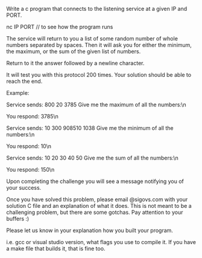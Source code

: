 Write a c program that connects to the listening service
at a given IP and PORT.

nc IP PORT // to see how the program runs

The service will return to you a list of some random number
of whole numbers separated by spaces. Then it will ask you
for either the minimum, the maximum, or the sum of the
given list of numbers.

Return to it the answer followed by a newline character.

It will test you with this protocol 200 times. Your
solution should be able to reach the end.

Example:

Service sends:
    800 20 3785
    Give me the maximum of all the numbers:\n

You respond:
    3785\n

Service sends:
    10 300 908510 1038
    Give me the minimum of all the numbers:\n

You respond:
    10\n

Service sends:
    10 20 30 40 50
    Give me the sum of all the numbers:\n

You respond:
    150\n

Upon completing the challenge you will see a message
notifying you of your success.

Once you have solved this problem, please email @sigovs.com with your solution C file and an explanation of what it does.
This is not meant to be a challenging problem, but there are some gotchas. Pay attention to your buffers :)

Please let us know in your explanation how you built your program.

i.e. gcc or visual studio version, what flags you use to compile it.  If you have a make file that builds it, that is fine too.
 

